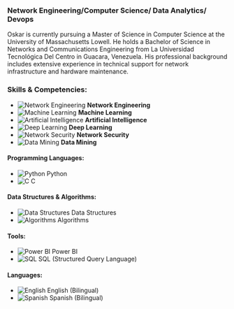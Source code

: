 
### **Network Engineering/Computer Science/ Data Analytics/ Devops**


Oskar is currently pursuing a Master of Science in Computer Science at the University of Massachusetts Lowell. He holds a Bachelor of Science in Networks and Communications Engineering from La Universidad Tecnológica Del Centro in Guacara, Venezuela. His professional background includes extensive experience in technical support for network infrastructure and hardware maintenance.

### Skills & Competencies:

- ![Network Engineering](https://img.icons8.com/ios-filled/50/228BE6/network.png) **Network Engineering**
- ![Machine Learning](https://img.icons8.com/ios-filled/50/228BE6/machine-learning.png) **Machine Learning**
- ![Artificial Intelligence](https://img.icons8.com/ios-filled/50/228BE6/artificial-intelligence.png) **Artificial Intelligence**
- ![Deep Learning](https://img.icons8.com/ios-filled/50/228BE6/deep-learning.png) **Deep Learning**
- ![Network Security](https://img.icons8.com/ios-filled/50/228BE6/lock.png) **Network Security**
- ![Data Mining](https://img.icons8.com/ios-filled/50/228BE6/data-in-both-directions.png) **Data Mining**

#### Programming Languages:
- ![Python](https://img.icons8.com/ios-filled/50/228BE6/python.png) Python
- ![C](https://img.icons8.com/color/50/000000/c-programming.png) C
#### Data Structures & Algorithms:
- ![Data Structures](https://img.icons8.com/ios-filled/50/228BE6/flow-chart.png) Data Structures
- ![Algorithms](https://img.icons8.com/ios-filled/50/228BE6/algorithm.png) Algorithms

#### Tools:
- ![Power BI](https://img.icons8.com/color/50/000000/power-bi.png) Power BI
- ![SQL](https://img.icons8.com/ios-filled/50/228BE6/sql.png) SQL (Structured Query Language)

#### Languages:
- ![English](https://img.icons8.com/ios-filled/50/228BE6/usa.png) English (Bilingual)
- ![Spanish](https://img.icons8.com/ios-filled/50/228BE6/spain.png) Spanish (Bilingual)



<!--
**okrbd92/okrbd92** is a ✨ _special_ ✨ repository because its `README.md` (this file) appears on your GitHub profile.



Here are some ideas to get you started:

- 🔭 I’m currently working on ...
- 🌱 I’m currently learning ...
- 👯 I’m looking to collaborate on ...
- 🤔 I’m looking for help with ...
- 💬 Ask me about ...
- 📫 How to reach me: ...
- 😄 Pronouns: ...
- ⚡ Fun fact: ...
-->
